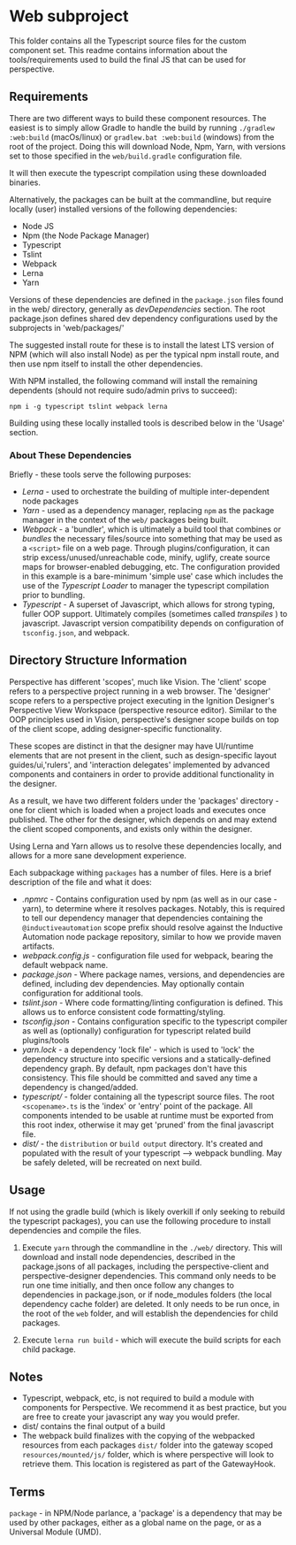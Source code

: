 # Web subproject #

This folder contains all the Typescript source files for the custom component set.  This readme contains information
about the tools/requirements used to build the final JS that can be used for perspective.

## Requirements ##

There are two different ways to build these component resources.  The easiest is to simply allow Gradle to handle the build by 
running `./gradlew :web:build` (macOs/linux) or `gradlew.bat :web:build` (windows) from the root of the project.  Doing this will 
download Node, Npm, Yarn, with versions set to those specified in the `web/build.gradle` configuration file.

It will then execute the typescript compilation using these downloaded binaries.

Alternatively, the packages can be built at the commandline, but require locally (user) installed versions of the 
following dependencies:

* Node JS
* Npm (the Node Package Manager)
* Typescript 
* Tslint
* Webpack 
* Lerna
* Yarn

Versions of these dependencies are defined in the `package.json` files found in the web/ directory, generally as  _devDependencies_ section.  The root package.json defines shared dev dependency configurations used by the subprojects in 'web/packages/'  

The suggested install route for these is to install the latest LTS version of NPM (which will also install Node) as per 
the typical npm install route, and then use npm itself to install the other dependencies.

With NPM installed, the following command will install the remaining dependents (should not require sudo/admin privs to 
succeed):

`npm i -g typescript tslint webpack lerna`

Building using these locally installed tools is described below in the 'Usage' section.

### About These Dependencies ###

Briefly - these tools serve the following purposes:

* *Lerna* - used to orchestrate the building of multiple inter-dependent node packages
* *Yarn* - used as a dependency manager, replacing `npm` as the package manager in the context of the `web/` packages being
built. 
* *Webpack* - a 'bundler', which is ultimately a build tool that combines or _bundles_ the necessary files/source into something
that may be used as a `<script>` file on a web page.  Through plugins/configuration, it can strip excess/unused/unreachable 
code, minify, uglify, create source maps for browser-enabled debugging, etc.  The configuration provided in this example
is a bare-minimum 'simple use' case which includes the use of the _Typescript Loader_ to manager the typescript
compilation prior to bundling.
* *Typescript* - A superset of Javascript, which allows for strong typing, fuller OOP support.  Ultimately compiles
 (sometimes called _transpiles_ ) to javascript.  Javascript version compatibility depends on configuration of 
 `tsconfig.json`, and webpack.


## Directory Structure Information ##

Perspective has different 'scopes', much like Vision.  The 'client' scope refers to a perspective project running in a 
web browser.  The 'designer' scope refers to a perspective project executing in the Ignition Designer's Perspective View
Workspace (perspective resource editor).  Similar to the OOP principles used in Vision, perspective's designer scope 
builds on top of the client scope, adding designer-specific functionality.  

These scopes are distinct in that the designer may have UI/runtime elements that are not present in the client, such as design-specific layout guides/ui,'rulers', and 'interaction delegates' implemented by advanced components and containers in order to provide additional functionality in the designer.  

As a result, we have two different folders under the 'packages' directory - one for client which is loaded when a 
project loads and executes once published.  The other for the designer, which depends on and may extend the client 
scoped components, and exists only within the designer.  

Using Lerna and Yarn allows us to resolve these dependencies locally, and allows for a more sane development experience.

Each subpackage withing `packages` has a number of files.  Here is a brief description of the file and what it does:

* *.npmrc* - Contains configuration used by npm (as well as in our case - yarn), to determine where it resolves 
packages.  Notably, this is required to tell our dependency manager that dependencies containing the 
`@inductiveautomation` scope prefix should resolve against the Inductive Automation node package repository, similar to
 how we provide maven artifacts.
 * *webpack.config.js* - configuration file used for webpack, bearing the default webpack name.
 * *package.json* - Where package names, versions, and dependencies are defined, including dev dependencies.  May
 optionally contain configuration for additional tools.
 * *tslint.json* - Where code formatting/linting configuration is defined.  This allows us to enforce consistent code
 formatting/styling.
 * *tsconfig.json* - Contains configuration specific to the typescript compiler as well as (optionally) configuration
 for typescript related build plugins/tools
 * *yarn.lock* - a dependency 'lock file' - which is used to 'lock' the dependency structure into specific versions and 
 a statically-defined dependency graph.  By default, npm packages don't have this consistency.  This file should be 
 committed and saved any time a dependency is changed/added.
 * *typescript/* - folder containing all the typescript source files.  The root `<scopename>.ts` is the 'index' or 
 'entry' point of the package.  All components intended to be usable at runtime must be exported from this root index, 
 otherwise it may get 'pruned' from the final javascript file.
 * *dist/* - the `distribution` or `build output` directory.  It's created and populated with the result of your 
 typescript --> webpack bundling.  May be safely deleted, will be recreated on next build. 

## Usage ##

If not using the gradle build (which is likely overkill if only seeking to rebuild the typescript packages), you can use
the following procedure to install dependencies and compile the files.

1. Execute `yarn` through the commandline in the `./web/` directory.  This will download and install node dependencies, 
described in the package.jsons of all packages, including the perspective-client and perspective-designer dependencies.
This command only needs to be run one time initially, and then once follow any changes to dependencies in package.json, 
or if node_modules folders (the local dependency cache folder) are deleted.  It only needs to be run once, in the root
of the `web` folder, and will establish the dependencies for child packages.

2. Execute `lerna run build` - which will execute the build scripts for each child package.

## Notes ## 

* Typescript, webpack, etc, is not required to build a module with components for Perspective. We recommend it as best
practice, but you are free to create your javascript any way you would prefer. 
* dist/ contains the final output of a build
* The webpack build finalizes with the copying of the webpacked resources from each packages `dist/` folder into the
gateway scoped `resources/mounted/js/` folder, which is where perspective will look to retrieve them.  This location is
registered as part of the GatewayHook.


## Terms ##

`package` - in NPM/Node parlance, a 'package' is a dependency that may be used by other packages, either as a global name on the page, or as a Universal Module (UMD).
 
